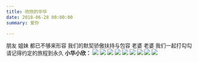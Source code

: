 ```yaml
---
title: 欣欣的华华
date: 2018-06-28 00:00:00
summary: 爱你

---
```


朋友 姐妹
都已不够来形容
我们的默契骄傲扶持与包容
老婆 老婆
我们一起打勾勾
请记得约定的旅程到永久
**小华小欣：**
![](/images/one.jpg)
![](/images/two.jpg)
![](/images/three.jpg)
![](/images/four.jpg)
![](/images/five.jpg)
![](/images/six.jpg)
![](/images/seven.jpg)
![](/images/eight.jpg)
![](/images/nine.jpg)
